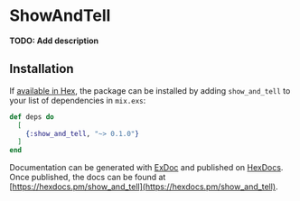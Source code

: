 # ShowAndTell

**TODO: Add description**

## Installation

If [available in Hex](https://hex.pm/docs/publish), the package can be installed
by adding `show_and_tell` to your list of dependencies in `mix.exs`:

```elixir
def deps do
  [
    {:show_and_tell, "~> 0.1.0"}
  ]
end
```

Documentation can be generated with [ExDoc](https://github.com/elixir-lang/ex_doc)
and published on [HexDocs](https://hexdocs.pm). Once published, the docs can
be found at [https://hexdocs.pm/show_and_tell](https://hexdocs.pm/show_and_tell).

